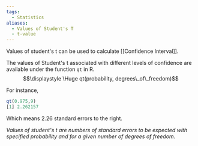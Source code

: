 ```yaml
---
tags:
  - Statistics
aliases:
  - Values of Student's T
  - t-value
---
```

Values of student's t can be used to calculate [[Confidence Interval]].

The values of Student's t associated with different levels of confidence are available under the function `qt` in R.
$$\displaystyle \Huge qt(probability, degrees\_of\_freedom)$$

For instance,
```R
qt(0.975,9)
[1] 2.262157
```

Which means 2.26 standard errors to the right.

*Values of student's t are numbers of standard errors to be expected with specified probability and for a given number of degrees of freedom.*
